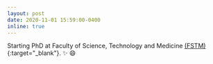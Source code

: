 ```yaml
---
layout: post
date: 2020-11-01 15:59:00-0400
inline: true
---
```


Starting PhD at Faculty of Science, Technology and Medicine [(FSTM)](https://wwwen.uni.lu/fstm){:target="\_blank"}. :sparkles: :smile:


